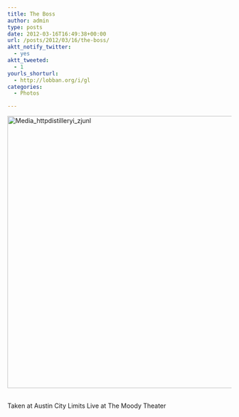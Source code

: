 ```yaml
---
title: The Boss
author: admin
type: posts
date: 2012-03-16T16:49:38+00:00
url: /posts/2012/03/16/the-boss/
aktt_notify_twitter:
  - yes
aktt_tweeted:
  - 1
yourls_shorturl:
  - http://lobban.org/i/gl
categories:
  - Photos

---
```

<div class='posterous_autopost'>
  <a href="http://instagr.am/p/IPZbu3KlnQ/"></p> 
  
  <div class='p_embed p_image_embed'>
    <a href="http://getfile0.posterous.com/getfile/files.posterous.com/nonimage/evaaiyfxutBkeEldficxbijEtwFlhqqecAdrptCtgkBnfHnkrFsvjbtffIwt/media_httpdistilleryi_zjunl.jpg.scaled1000.jpg"><img alt="Media_httpdistilleryi_zjunl" height="612" src="http://getfile0.posterous.com/getfile/files.posterous.com/nonimage/evaaiyfxutBkeEldficxbijEtwFlhqqecAdrptCtgkBnfHnkrFsvjbtffIwt/media_httpdistilleryi_zjunl.jpg.scaled1000.jpg" width="612" /></a>
  </div>
  
  <p>
    </a><br />Taken at Austin City Limits Live at The Moody Theater</div>